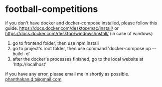 # football-competitions

if you don't have docker and docker-compose installed, please follow this guide.
https://docs.docker.com/desktop/mac/install/ or https://docs.docker.com/desktop/windows/install/ (in case of windows)

1. go to frontend folder, then use npm install
2. go to project's root folder, then use command 'docker-compose up --build -d'
3. after the docker's processes finished, go to the local website at 'http://localhost'

if you have any error, please email me in shortly as possible.
phanthakan.d.t@gmail.com
